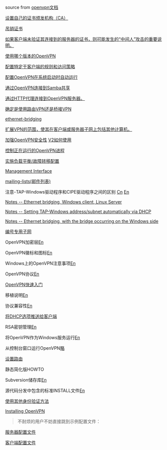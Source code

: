 source from [openvpn文档](https://openvpn.net/community-resources/)

[设置自己的证书颁发机构（CA）](setting_up_your_own_certificate_authority.md)

[吊销证书](revoking_certificates.md)

[如果客户端未验证其连接到的服务器的证书，则可能发生的“中间人”攻击的重要说明。](middle_attack.md)

[使用哪个版本的OpenVPN](which-version-of-openvpn-to-use.md)

[配置特定于客户端的规则和访问策略](configuring-client-specific-rules-and-access-policies.md)

[配置OpenVPN在系统启动时自动运行](configuring-openvpn-to-run-automatically-on-system-startup.md)

[通过OpenVPN连接到Samba共享](connecting-to-a-samba-share-over-openvpn.md)

[通过HTTP代理连接到OpenVPN服务器。](connecting-to-an-openvpn-server-via-an-http-proxy.md)

[确定是使用路由VPN还是桥接VPN](determining-whether-to-use-a-routed-or-bridged-vpn.md)

[ethernet-bridging](https://openvpn.net/community-resources/ethernet-bridging/)

[扩展VPN的范围，使其在客户端或服务器子网上包括其他计算机。](expanding-the-scope-of-the-vpn.md)

[加强OpenVPN安全性](hardening-openvpn-security.md)
[V2如何使用]()

[控制正在运行的OpenVPN进程](controlling-a-running-openvpn-process.md)

[实施负载平衡/故障转移配置](implementing-a-load-balancing-failover-configuration.md)


[Management Interface](https://openvpn.net/community-resources/management-interface/)

[mailing-lists(邮件列表)](https://openvpn.net/community-resources/mailing-lists/)

注意-TAP-Windows驱动程序和CIPE驱动程序之间的区别
[Cn](community-resources/notes-differences-between-tap-windows-driver-and-cipe-driver.md)
[En](https://openvpn.net/community-resources/notes-differences-between-tap-windows-driver-and-cipe-driver/)

[Notes -- Ethernet bridging, Windows client, Linux Server](https://openvpn.net/community-resources/notes-ethernet-bridging-windows-client-linux-server/)

[Notes -- Setting TAP-Windows address/subnet automatically via DHCP](https://openvpn.net/community-resources/notes-setting-tap-windows-address-subnet-automatically-via-dhcp/)

[Notes -- Ethernet bridging, with the bridge occurring on the Windows side](https://openvpn.net/community-resources/notes-ethernet-bridging-with-the-bridge-occurring-on-the-windows-side/)

[编号专用子网](numbering-private-subnets.md)

OpenVPN加密层[En](https://openvpn.net/community-resources/openvpn-cryptographic-layer/)

OpenVPN徽标和图标[En](https://openvpn.net/community-resources/openvpn-logos-and-icons/)

Windows上的OpenVPN注意事项[En](https://openvpn.net/community-resources/openvpn-on-windows-notes/)

OpenVPN协议[En](https://openvpn.net/community-resources/openvpn-protocol/)

[OpenVPN快速入门](openvpn-quickstart.md)

移植说明[En](https://openvpn.net/community-resources/porting-notes/)

协议兼容性[En](https://openvpn.net/community-resources/protocol-compatibility/)

[将DHCP选项推送给客户端](pushing-dhcp-options-to-clients.md)


RSA密钥管理[En](https://openvpn.net/community-resources/rsa-key-management/)

将OpenVPN作为Windows服务运行[En](https://openvpn.net/community-resources/running-openvpn-as-a-windows-service/)

从控制台窗口运行OpenVPN[略](https://openvpn.net/community-resources/running-openvpn-from-a-console-window/)

[设置路由](setting-up-routing.md)

静态简化版HOWTO

Subversion储存库[En](https://openvpn.net/community-resources/subversion-repository/)

源代码分发中包含的标准INSTALL文件[En](https://openvpn.net/community-resources/the-standard-install-file-included-in-the-source-distribution/)

[使用其他身份验证方法](using-alternative-authentication-methods.md)


[Installing OpenVPN](https://openvpn.net/community-resources/installing-openvpn/)


> 不耐烦的用户不妨直接跳到示例配置文件：

[服务器配置文件](https://github.com/OpenVPN/openvpn/blob/master/sample/sample-config-files/server.conf)

[客户端配置文件](https://github.com/OpenVPN/openvpn/blob/master/sample/sample-config-files/client.conf)